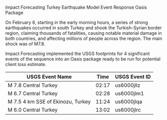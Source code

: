 Impact Forecasting Turkey Earthquake Model
Event Response Oasis Package


On February 6, starting in the early morning hours, a series of strong earthquakes occurred in south Turkey and shook the Turkish-Syrian border region, claiming thousands of fatalities, causing notable material damage in both countries, and affecting millions of people across the region. The main shock was of M7.8.

Impact Forecasting implemented the USGS footprints for 4 significant events of the sequence into an Oasis package ready to be run for potential client loss estimate.

| USGS Event Name | Time | USGS Event ID |
|-----------------|------|------------------|
| M 7.8 Central Turkey | 02:17 | us6000jllz |
| M 6.7 Central Turkey | 02:28 | us6000jlm1 |
| M 7.5 4 km SSE of Ekinozu, Turkey | 11:24 | us6000jlqa |
| M 6.0 Central Turkey | 13:02 |us6000jlrc |
